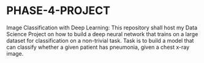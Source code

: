 # PHASE-4-PROJECT
Image Classification with Deep Learning: This repository shall host my Data Science Project on how to build a deep neural network that trains on a large dataset for classification on a non-trivial task. Task is to build a model that can classify whether a given patient has pneumonia, given a chest x-ray image.

